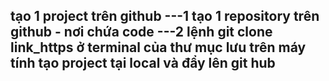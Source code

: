 tạo 1 project trên github
---1 tạo 1 repository trên github - nơi chứa code 
---2 lệnh git clone link_https ở terminal của thư mục lưu trên máy tính
tạo project tại local và đẩy lên git hub
--- 